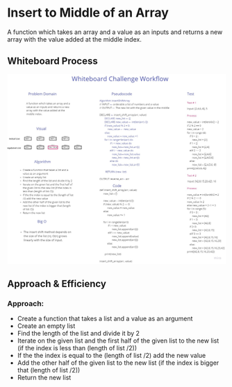 # Insert to Middle of an Array
A function which takes an array and a value as an inputs and returns a new array with the value added at the middle index.


## Whiteboard Process

![Whiteboard Workflow](../../assets/array_insert_shift.jpg)


## Approach & Efficiency

### Approach:

- Create a function that takes a list and a value as an argument
- Create an empty list
- Find the length of the list and divide it by 2
- Iterate on the given list and the first half of the given list to the new list (if the index is less than (length of list /2))
- If the the index is equal to the (length of list /2) add the new value
- Add the other half of the given list to the new list (if the index is bigger that (length of list /2))
- Return the new list